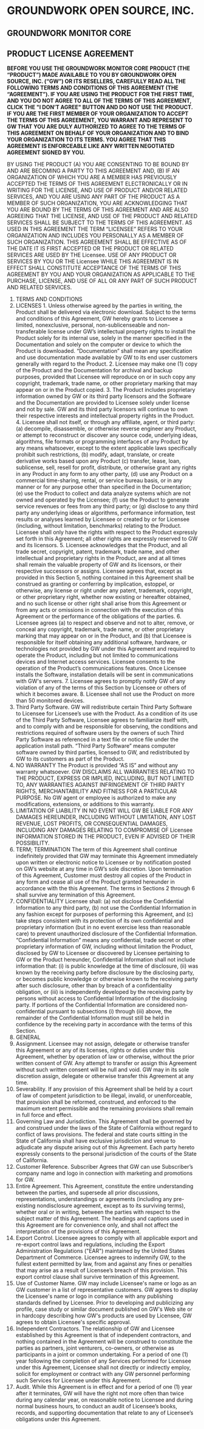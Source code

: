 # GROUNDWORK OPEN SOURCE, INC.
## GROUNDWORK MONITOR CORE
## PRODUCT LICENSE AGREEMENT
**BEFORE YOU USE THE
GROUNDWORK MONITOR CORE PRODUCT (THE “PRODUCT”) MADE AVAILABLE TO YOU BY GROUNDWORK
OPEN SOURCE, INC. (“GW”) OR ITS RESELLERS, CAREFULLY READ ALL THE FOLLOWING TERMS AND
CONDITIONS OF THIS AGREEMENT (THE “AGREEMENT”). IF YOU ARE USING THE PRODUCT FOR THE FIRST
TIME, AND YOU DO NOT AGREE TO ALL OF THE TERMS OF THIS AGREEMENT, CLICK THE "I DON’T AGREE"
BUTTON AND DO NOT USE THE PRODUCT. IF YOU ARE THE FIRST MEMBER OF YOUR ORGANIZATION TO
ACCEPT THE TERMS OF THIS AGREEMENT, YOU WARRANT AND REPRESENT TO GW THAT YOU ARE DULY
AUTHORIZED TO AGREE TO THE TERMS OF THIS AGREEMENT ON BEHALF OF YOUR ORGANIZATION AND TO
BIND YOUR ORGANIZATION TO ITS TERMS. YOU AGREE THAT THIS AGREEMENT IS ENFORCEABLE LIKE ANY
WRITTEN NEGOTIATED AGREEMENT SIGNED BY YOU.**

BY USING THE PRODUCT (A) YOU ARE CONSENTING TO BE BOUND
BY AND ARE BECOMING A PARTY TO THIS AGREEMENT AND, (B) IF AN ORGANIZATION OF WHICH YOU ARE A
MEMBER HAS PREVIOUSLY ACCEPTED THE TERMS OF THIS AGREEMENT ELECTRONICALLY OR IN WRITING
FOR THE LICENSE, AND USE OF PRODUCT AND/OR RELATED SERVICES, AND YOU ARE USING ANY PART OF
THE PRODUCT AS A MEMBER OF SUCH ORGANIZATION, YOU ARE ACKNOWLEDGING THAT YOU ARE BOUND
BY THE TERMS OF THIS AGREEMENT AND ARE ALSO AGREEING THAT THE LICENSE, AND USE OF THE
PRODUCT AND RELATED SERVICES SHALL BE SUBJECT TO THE TERMS OF THIS AGREEMENT. AS USED IN
THIS AGREEMENT THE TERM “LICENSEE” REFERS TO YOUR ORGANIZATION AND INCLUDES YOU
PERSONALLY AS A MEMBER OF SUCH ORGANIZATION.
THIS AGREEMENT SHALL BE EFFECTIVE AS OF THE DATE IT IS FIRST ACCEPTED OR THE PRODUCT OR
RELATED SERVICES ARE USED BY THE Licensee. USE OF ANY PRODUCT OR SERVICES BY YOU OR THE
Licensee WHILE THIS AGREEMENT IS IN EFFECT SHALL CONSTITUTE ACCEPTANCE OF THE TERMS OF THIS
AGREEMENT BY YOU AND YOUR ORGANIZATION AS APPLICABLE TO THE PURCHASE, LICENSE, AND USE OF
ALL OR ANY PART OF SUCH PRODUCT AND RELATED SERVICES.

1. TERMS AND CONDITIONS
  1. LICENSES
    1. Unless otherwise agreed by the parties in writing, the Product shall be delivered via electronic download.
Subject to the terms and conditions of this Agreement, GW hereby grants to Licensee a limited, nonexclusive, personal,
non-sublicenseable and non-transferable license under GW’s intellectual property rights to install the Product solely for its
internal use, solely in the manner specified in the Documentation and solely on the computer or device to which the
Product is downloaded. “Documentation” shall mean any specification and use documentation made available by GW to
its end user customers generally with regard to the Product.
    2. Licensee may make one (1) copy of the Product and the Documentation for archival and backup
purposes, provided that Licensee will reproduce on or in such copy any copyright, trademark, trade name, or other
proprietary marking that may appear on or in the Product copied.
    3. The Product includes proprietary information owned by GW or its third party licensors and the Software
and the Documentation are provided to Licensee solely under license and not by sale. GW and its third party licensors
will continue to own their respective interests and intellectual property rights in the Product.
    4. Licensee shall not itself, or through any affiliate, agent, or third party: (a) decompile, disassemble, or
otherwise reverse engineer any Product, or attempt to reconstruct or discover any source code, underlying ideas,
algorithms, file formats or programming interfaces of any Product by any means whatsoever, except to the extent
applicable laws specifically prohibit such restrictions, (b) modify, adapt, translate, or create derivative works based upon
any Product (c) transfer, lease, loan, sublicense, sell, resell for profit, distribute, or otherwise grant any rights in any
Product in any form to any other party, (d) use any Product on a commercial time-sharing, rental, or service bureau basis,
or in any manner or for any purpose other than specified in the Documentation; (e) use the Product to collect and data
analyze systems which are not owned and operated by the Licensee; (f) use the Product to generate service revenues or
fees from any third party; or (g) disclose to any third party any underlying ideas or algorithms, performance information,
test results or analyses learned by Licensee or created by or for Licensee (including, without limitation, benchmarks)
relating to the Product. Licensee shall only have the rights with respect to the Product expressly set forth in this
Agreement; all other rights are expressly reserved to GW and its licensors.
    5. Licensee acknowledges that the Product, and all trade secret, copyright, patent, trademark, trade name,
and other intellectual and proprietary rights in the Product, are and at all times shall remain the valuable property of GW
and its licensors, or their respective successors or assigns. Licensee agrees that, except as provided in this Section 5,
nothing contained in this Agreement shall be construed as granting or conferring by implication, estoppel, or otherwise, 
any license or right under any patent, trademark, copyright, or other proprietary right, whether now existing or hereafter
obtained, and no such license or other right shall arise from this Agreement or from any acts or omissions in connection
with the execution of this Agreement or the performance of the obligations of the parties.
    6. Licensee agrees (a) to respect and observe and not to alter, remove, or conceal any copyright,
trademark, trade name, or other proprietary marking that may appear on or in the Product, and (b) that Licensee is
responsible for itself obtaining any additional software, hardware, or technologies not provided by GW under this
Agreement and required to operate the Product, including but not limited to communications devices and Internet access
services. Licensee consents to the operation of the Product’s communications features. Once Licensee installs the
Software, installation details will be sent in communications with GW's servers.
    7. Licensee agrees to promptly notify GW of any violation of any of the terms of this Section by Licensee or
others of which it becomes aware.
    8. Licensee shall not use the Product on more than 50 monitored devices.
  2. Third Party Software. GW will redistribute certain Third Party Software to Licensee for Licensee’s use with the
Product. As a condition of its use of the Third Party Software, Licensee agrees to familiarize itself with, and to comply with
and be responsible for observing, the conditions and restrictions required of software users by the owners of such Third
Party Software as referenced in a text file or notice file under the application install path. “Third Party Software” means
computer software owned by third parties, licensed to GW, and redistributed by GW to its customers as part of the
Product.
2. NO WARRANTY
The Product is provided “AS IS” and without any warranty whatsoever. GW DISCLAIMS ALL WARRANTIES RELATING
TO THE PRODUCT, EXPRESS OR IMPLIED, INCLUDING, BUT NOT LIMITED TO, ANY WARRANTIES AGAINST
INFRINGEMENT OF THIRD PARTY RIGHTS, MERCHANTABILITY AND FITNESS FOR A PARTICULAR PURPOSE.
No GW agent or employee is authorized to make any modifications, extensions, or additions to this warranty.
3. LIMITATION OF LIABILITY
IN NO EVENT WILL GW BE LIABLE FOR ANY DAMAGES HEREUNDER, INCLUDING WITHOUT LIMITATION, ANY
LOST REVENUE, LOST PROFITS, OR CONSEQUENTIAL DAMAGES, INCLUDING ANY DAMAGES RELATING TO
COMPROMISE OF Licensee INFORMATION STORED IN THE PRODUCT, EVEN IF ADVISED OF THEIR
POSSIBILITY.
4. TERM; TERMINATION
The term of this Agreement shall continue indefinitely provided that GW may terminate this Agreement immediately upon
written or electronic notice to Licensee or by notification posted on GW’s website at any time in GW’s sole discretion.
Upon termination of this Agreement, Customer must destroy all copies of the Product in any form and cease all use of the
Product granted hereunder in accordance with the this Agreement. The terms in Sections 2 through 6 shall survive any
termination of this Agreement.
5. CONFIDENTIALITY
Licensee shall: (a) not disclose the Confidential Information to any third party, (b) not use the Confidential Information in
any fashion except for purposes of performing this Agreement, and (c) take steps consistent with its protection of its own
confidential and proprietary information (but in no event exercise less than reasonable care) to prevent unauthorized
disclosure of the Confidential Information. “Confidential Information” means any confidential, trade secret or other
proprietary information of GW, including without limitation the Product, disclosed by GW to Licensee or discovered by
Licensee pertaining to GW or the Product hereunder, Confidential Information shall not include information that: (i) is
public knowledge at the time of disclosure, (ii) was known by the receiving party before disclosure by the disclosing party,
or becomes public knowledge or otherwise known to the receiving party after such disclosure, other than by breach of a
confidentiality obligation, or (iii) is independently developed by the receiving party by persons without access to
Confidential Information of the disclosing party. If portions of the Confidential Information are considered non-confidential
pursuant to subsections (i) through (iii) above, the remainder of the Confidential Information must still be held in
confidence by the receiving party in accordance with the terms of this Section.
6. GENERAL
  1. Assignment. Licensee may not assign, delegate or otherwise transfer this Agreement or any of its licenses,
rights or duties under this Agreement, whether by operation of law or otherwise, without the prior written consent of GW. 
Any attempt to transfer or assign this Agreement without such written consent will be null and void. GW may in its sole
discretion assign, delegate or otherwise transfer this Agreement at any time.
  2. Severability. If any provision of this Agreement shall be held by a court of law of competent jurisdiction to be
illegal, invalid, or unenforceable, that provision shall be reformed, construed, and enforced to the maximum extent
permissible and the remaining provisions shall remain in full force and effect.
  3. Governing Law and Jurisdiction. This Agreement shall be governed by and construed under the laws of the
State of California without regard to conflict of laws provisions. The federal and state courts sitting in the State of
California shall have exclusive jurisdiction and venue to adjudicate any dispute arising out of this Agreement. Each party
hereto expressly consents to the personal jurisdiction of the courts of the State of California.
  4. Customer Reference. Subscriber Agrees that GW can use Subscriber’s company name and logo in connection
with marketing and promotions for GW.
  5. Entire Agreement. This Agreement, constitute the entire understanding between the parties, and supersede all
prior discussions, representations, understandings or agreements (including any pre-existing nondisclosure agreement,
except as to its surviving terms), whether oral or in writing, between the parties with respect to the subject matter of this
Agreement. The headings and captions used in this Agreement are for convenience only, and shall not affect the
interpretation of the provisions of this Agreement.
  6. Export Control. Licensee agrees to comply with all applicable export and re-export control laws and regulations,
including the Export Administration Regulations ("EAR") maintained by the United States Department of Commerce.
Licensee agrees to indemnify GW, to the fullest extent permitted by law, from and against any fines or penalties that may
arise as a result of Licensee’s breach of this provision. This export control clause shall survive termination of this
Agreement.
  7. Use of Customer Name. GW may include Licensee's name or logo as an GW customer in a list of
representative customers. GW agrees to display the Licensee's name or logo in compliance with any publishing standards
defined by Licensee. Prior to developing and publicizing any profile, case study or similar document published on GW's
Web site or in hardcopy describing how GW's products are used by Licensee, GW agrees to obtain Licensee's specific
approval.
  8. Independent Contractors. The relationship of GW and Licensee established by this Agreement is that of
independent contractors, and nothing contained in the Agreement will be construed to constitute the parties as partners,
joint venturers, co-owners, or otherwise as participants in a joint or common undertaking. For a period of one (1) year
following the completion of any Services performed for Licensee under this Agreement, Licensee shall not directly or
indirectly employ, solicit for employment or contract with any GW personnel performing such Services for Licensee under
this Agreement.
  9. Audit. While this Agreement is in effect and for a period of one (1) year after it terminates, GW will have the right
not more often than twice during any calendar year, on reasonable notice to Licensee and during normal business hours,
to conduct an audit of Licensee’s books, records, and supporting documentation that relate to any of Licensee’s
obligations under this Agreement.